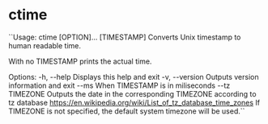 # ctime

``Usage: ctime [OPTION]... [TIMESTAMP]
Converts Unix timestamp to human readable time.

With no TIMESTAMP prints the actual time.

Options:
        -h, --help           Displays this help and exit
        -v, --version        Outputs version information and exit
            --ms             When TIMESTAMP is in miliseconds
            --tz TIMEZONE    Outputs the date in the corresponding TIMEZONE according to tz database https://en.wikipedia.org/wiki/List_of_tz_database_time_zones
                             If TIMEZONE is not specified, the default system timezone will be used.``
